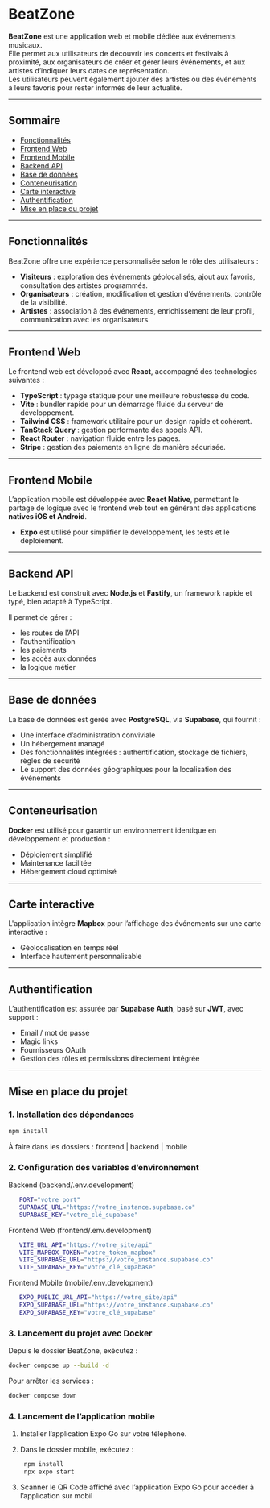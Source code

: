 # BeatZone

**BeatZone** est une application web et mobile dédiée aux événements musicaux.  
Elle permet aux utilisateurs de découvrir les concerts et festivals à proximité, aux organisateurs de créer et gérer leurs événements, et aux artistes d’indiquer leurs dates de représentation.  
Les utilisateurs peuvent également ajouter des artistes ou des événements à leurs favoris pour rester informés de leur actualité.

---

## Sommaire

- [Fonctionnalités](#fonctionnalités)
- [Frontend Web](#frontend-web)
- [Frontend Mobile](#frontend-mobile)
- [Backend API](#backend-api)
- [Base de données](#base-de-données)
- [Conteneurisation](#conteneurisation)
- [Carte interactive](#carte-interactive)
- [Authentification](#authentification)
- [Mise en place du projet](#mise-en-place-du-projet)

---

## Fonctionnalités

BeatZone offre une expérience personnalisée selon le rôle des utilisateurs :

- **Visiteurs** : exploration des événements géolocalisés, ajout aux favoris, consultation des artistes programmés.
- **Organisateurs** : création, modification et gestion d’événements, contrôle de la visibilité.
- **Artistes** : association à des événements, enrichissement de leur profil, communication avec les organisateurs.

---

## Frontend Web

Le frontend web est développé avec **React**, accompagné des technologies suivantes :

- **TypeScript** : typage statique pour une meilleure robustesse du code.
- **Vite** : bundler rapide pour un démarrage fluide du serveur de développement.
- **Tailwind CSS** : framework utilitaire pour un design rapide et cohérent.
- **TanStack Query** : gestion performante des appels API.
- **React Router** : navigation fluide entre les pages.
- **Stripe** : gestion des paiements en ligne de manière sécurisée.

---

## Frontend Mobile

L’application mobile est développée avec **React Native**, permettant le partage de logique avec le frontend web tout en générant des applications **natives iOS et Android**.

- **Expo** est utilisé pour simplifier le développement, les tests et le déploiement.

---

## Backend API

Le backend est construit avec **Node.js** et **Fastify**, un framework rapide et typé, bien adapté à TypeScript.

Il permet de gérer :
- les routes de l’API
- l’authentification
- les paiements
- les accès aux données
- la logique métier

---

## Base de données

La base de données est gérée avec **PostgreSQL**, via **Supabase**, qui fournit :

- Une interface d’administration conviviale
- Un hébergement managé
- Des fonctionnalités intégrées : authentification, stockage de fichiers, règles de sécurité
- Le support des données géographiques pour la localisation des événements

---

## Conteneurisation

**Docker** est utilisé pour garantir un environnement identique en développement et production :

- Déploiement simplifié
- Maintenance facilitée
- Hébergement cloud optimisé

---

## Carte interactive

L'application intègre **Mapbox** pour l’affichage des événements sur une carte interactive :

- Géolocalisation en temps réel
- Interface hautement personnalisable

---

## Authentification

L’authentification est assurée par **Supabase Auth**, basé sur **JWT**, avec support :

- Email / mot de passe
- Magic links
- Fournisseurs OAuth
- Gestion des rôles et permissions directement intégrée

---

## Mise en place du projet

### 1. Installation des dépendances

```bash
npm install
```

À faire dans les dossiers : frontend | backend | mobile

### 2. Configuration des variables d’environnement

Backend (backend/.env.development)

```bash
   PORT="votre_port"
   SUPABASE_URL="https://votre_instance.supabase.co"
   SUPABASE_KEY="votre_clé_supabase"
```

Frontend Web (frontend/.env.development)

```bash
   VITE_URL_API="https://votre_site/api"
   VITE_MAPBOX_TOKEN="votre_token_mapbox"
   VITE_SUPABASE_URL="https://votre_instance.supabase.co"
   VITE_SUPABASE_KEY="votre_clé_supabase"
```

Frontend Mobile (mobile/.env.development)

```bash
   EXPO_PUBLIC_URL_API="https://votre_site/api"
   EXPO_SUPABASE_URL="https://votre_instance.supabase.co"
   EXPO_SUPABASE_KEY="votre_clé_supabase"
```

### 3. Lancement du projet avec Docker

Depuis le dossier BeatZone, exécutez :

```bash
docker compose up --build -d
```

Pour arrêter les services :

```bash
docker compose down
```
### 4. Lancement de l’application mobile
1) Installer l’application Expo Go sur votre téléphone.
2) Dans le dossier mobile, exécutez :
   
   ```bash
    npm install
    npx expo start
   ```
   
4) Scanner le QR Code affiché avec l’application Expo Go pour accéder à l’application sur mobil


